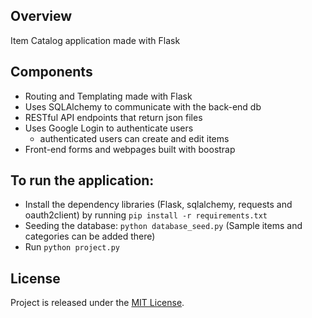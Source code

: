 ## Overview
Item Catalog application made with Flask

## Components
- Routing and Templating made with Flask
- Uses SQLAlchemy to communicate with the back-end db
- RESTful API endpoints that return json files
- Uses Google Login to authenticate users
  - authenticated users can create and edit items
- Front-end forms and webpages built with boostrap

## To run the application:
- Install the dependency libraries (Flask, sqlalchemy, requests and oauth2client) by running `pip install -r requirements.txt`
- Seeding the database: `python database_seed.py` (Sample items and categories can be added there)
- Run `python project.py`

## License
Project is released under the [MIT License](http://opensource.org/licenses/MIT).
